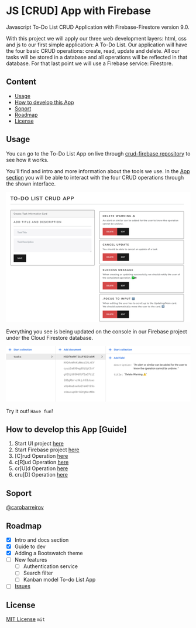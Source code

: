 # JS [CRUD] App with Firebase

Javascript To-Do List CRUD Application with Firebase-Firestore version 9.0.

With this project we will apply our three web development layers: html, css and js to our first simple application: A To-Do List.
Our application will have the four basic CRUD operations: create, read, update and delete.
All our tasks will be stored in a database and all operations will be reflected in that database. For that last point we will use a Firebase service: Firestore.

## Content

- [Usage](#usage)
- [How to develop this App](#how-to-develop-this-app-guide)
- [Soport](#soport)
- [Roadmap](#roadmap)
- [License](#license)

## Usage

You can go to the To-Do List App on live through [crud-firebase repository](https://carobarreirov.github.io/crud-firebase/) to see how it works.

You'll find and intro and more information about the tools we use.
In the [App section](https://carobarreirov.github.io/crud-firebase/#app) you will be able to interact with the four CRUD operations through the shown interface.

![App Interface](/images/todo-app.png)

Everything you see is being updated on the console in our Firebase project under the Cloud Firestore database.

![Cloud Firestore Console](/images/cfirestore.png)

Try it out! `Have fun`!

## How to develop this App [Guide]

1.  Start UI project [here](/00starterfiles.md)
2.  Start Firebase project [here](/01firebase.md)
3.  [C]rud Operation [here](/02create.md)
4.  c[R]ud Operation [here](/03add.md)
5.  cr[U]d Operation [here](/04update.md)
6.  cru[D] Operation [here](/05delete.md)

## Soport

[@carobarreirov](https://github.com/carobarreirov)

## Roadmap

- [x] Intro and docs section
- [x] Guide to dev
- [x] Adding a Bootswatch theme
- [ ] New features
  - [ ] Authentication service
  - [ ] Search filter
  - [ ] Kanban model To-do List App
- [ ] [Issues](https://github.com/carobarreirov/crud-firebase/issues)

## License

[MIT License](/LICENSE) `mit`
